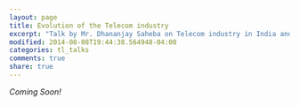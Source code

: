 ```yaml
---
layout: page
title: Evolution of the Telecom industry
excerpt: "Talk by Mr. Dhananjay Saheba on Telecom industry in India and it's Evolution"
modified: 2014-08-08T19:44:38.564948-04:00
categories: tl_talks
comments: true
share: true
---
```


_Coming Soon!_
